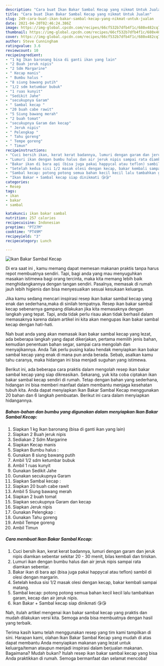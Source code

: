 ```yaml
---
description: "Cara buat Ikan Bakar Sambal Kecap yang nikmat Untuk Jualan"
title: "Cara buat Ikan Bakar Sambal Kecap yang nikmat Untuk Jualan"
slug: 249-cara-buat-ikan-bakar-sambal-kecap-yang-nikmat-untuk-jualan
date: 2021-04-20T02:46:24.386Z
image: https://img-global.cpcdn.com/recipes/66cf532b7dfb4f1c/680x482cq70/ikan-bakar-sambal-kecap-foto-resep-utama.jpg
thumbnail: https://img-global.cpcdn.com/recipes/66cf532b7dfb4f1c/680x482cq70/ikan-bakar-sambal-kecap-foto-resep-utama.jpg
cover: https://img-global.cpcdn.com/recipes/66cf532b7dfb4f1c/680x482cq70/ikan-bakar-sambal-kecap-foto-resep-utama.jpg
author: Steve Cunningham
ratingvalue: 3.6
reviewcount: 10
recipeingredient:
- "1 kg Ikan baronang bisa di ganti ikan yang lain"
- "2 Buah jeruk nipis"
- "2 Sdm Margarine"
- " Kecap manis"
- " Bumbu halus "
- "8 siung bawang putih"
- "1/2 sdm ketumbar bubuk"
- "1 ruas kunyit"
- "Sedikit Jahe"
- "secukupnya Garam"
- " Sambal kecap "
- "20 buah cabe rawit"
- "5 Siung bawang merah"
- "2 buah tomat"
- "secukupnya Garam dan kecap"
- " Jeruk nipis"
- " Pelengkap "
- " Tahu goreng"
- " Tempe goreng"
- " Timun"
recipeinstructions:
- "Cuci bersih ikan, kerat kerat badannya, lumuri dengan garam dan jeruk nipis diamkan sebentar sekitar 20 - 30 menit, bilas kembali dan tiriskan."
- "Lumuri ikan dengan bumbu halus dan air jeruk nipis sampai rata diamkan sebentar."
- "Bakar ikan di bara api (bisa juga pakai happycal atau teflon) sambil di olesi dengan margarin."
- "Setelah kedua sisi 1/2 masak olesi dengan kecap, bakar kembali sampai matang."
- "Sambal kecap: potong potong semua bahan kecil kecil lalu tambahkan garam, kecap dan air jeruk nipis."
- "Ikan Bakar + Sambal kecap siap dinikmati 😘😘"
categories:
- Resep
tags:
- ikan
- bakar
- sambal

katakunci: ikan bakar sambal 
nutrition: 257 calories
recipecuisine: Indonesian
preptime: "PT27M"
cooktime: "PT49M"
recipeyield: "3"
recipecategory: Lunch

---
```



![Ikan Bakar Sambal Kecap](https://img-global.cpcdn.com/recipes/66cf532b7dfb4f1c/680x482cq70/ikan-bakar-sambal-kecap-foto-resep-utama.jpg)

Di era  saat ini , kamu memang dapat memesan makanan praktis tanpa harus repot membuatnya sendiri. Tapi, bagi anda yang mau menyuguhkan masakan istimewa bagi orang tercinta, maka kita memang lebih baik menghidangkannya dengan tangan sendiri. Pasalnya, memasak di rumah jauh lebih higienis dan bisa menyesuaikan sesuai kesukaan keluarga.

Jika kamu sedang mencari inspirasi resep ikan bakar sambal kecap yang enak dan sederhana,maka di sinilah tempatnya. Resep ikan bakar sambal kecap  sebenarnya gampang dilakukan jika kita memasaknya dengan langkah yang tepat. Tapi, anda tidak perlu risau akan tidak berhasil dalam memasaknya 
karena dalam artikel ini kita akan mengupas ikan bakar sambal kecap dengan hati-hati.  



Nah buat anda yang akan memasak ikan bakar sambal kecap yang lezat, ada beberapa langkah yang dapat dikerjakan, pertama memilih jenis bahan, kemudian penentuan bahan segar, sampai cara mengolah dan menyajikannya. Anda Tak perlu pusing kalau hendak menyiapkan ikan bakar sambal kecap yang enak di mana pun anda berada. Sebab, asalkan kamu  tahu caranya, maka hidangan ini bisa menjadi suguhan yang istimewa.

Berikut ini, ada beberapa cara praktis  dalam mengolah resep ikan bakar sambal kecap yang siap dikreasikan. Sekarang, yuk kita coba ciptakan ikan bakar sambal kecap sendiri di rumah. Tetap dengan bahan yang sederhana, hidangan ini bisa memberi manfaat dalam membantu menjaga kesehatan tubuh kita. Anda dapat menyiapkan Ikan Bakar Sambal Kecap menggunakan 20 bahan dan 6 langkah pembuatan. Berikut ini cara dalam menyiapkan hidangannya.

<!--inarticleads1-->

##### Bahan-bahan dan bumbu yang digunakan dalam menyiapkan Ikan Bakar Sambal Kecap:

1. Siapkan 1 kg Ikan baronang (bisa di ganti ikan yang lain)
1. Siapkan 2 Buah jeruk nipis
1. Sediakan 2 Sdm Margarine
1. Siapkan  Kecap manis
1. Siapkan  Bumbu halus :
1. Gunakan 8 siung bawang putih
1. Ambil 1/2 sdm ketumbar bubuk
1. Ambil 1 ruas kunyit
1. Gunakan Sedikit Jahe
1. Gunakan secukupnya Garam
1. Siapkan  Sambal kecap :
1. Siapkan 20 buah cabe rawit
1. Ambil 5 Siung bawang merah
1. Siapkan 2 buah tomat
1. Siapkan secukupnya Garam dan kecap
1. Siapkan  Jeruk nipis
1. Gunakan  Pelengkap :
1. Gunakan  Tahu goreng
1. Ambil  Tempe goreng
1. Ambil  Timun




<!--inarticleads2-->

##### Cara membuat Ikan Bakar Sambal Kecap:

1. Cuci bersih ikan, kerat kerat badannya, lumuri dengan garam dan jeruk nipis diamkan sebentar sekitar 20 - 30 menit, bilas kembali dan tiriskan.
1. Lumuri ikan dengan bumbu halus dan air jeruk nipis sampai rata diamkan sebentar.
1. Bakar ikan di bara api (bisa juga pakai happycal atau teflon) sambil di olesi dengan margarin.
1. Setelah kedua sisi 1/2 masak olesi dengan kecap, bakar kembali sampai matang.
1. Sambal kecap: potong potong semua bahan kecil kecil lalu tambahkan garam, kecap dan air jeruk nipis.
1. Ikan Bakar + Sambal kecap siap dinikmati 😘😘




Nah, itulah artikel mengenai  ikan bakar sambal kecap  yang praktis dan mudah dilakukan versi kita. Semoga anda bisa membuatnya dengan hasil yang terbaik. 

Terima kasih kamu telah menggunakan resep yang tim kami tampilkan di sini. Harapan kami, olahan  Ikan Bakar Sambal Kecap yang mudah di atas dapat membantu Anda menyiapkan makanan yang lezat untuk keluarga/teman ataupun menjadi inspirasi dalam berjualan makanan. Bagaimana? Mudah bukan? Itulah resep ikan bakar sambal kecap yang bisa Anda praktikkan di rumah. Semoga bermanfaat dan selamat mencoba!

